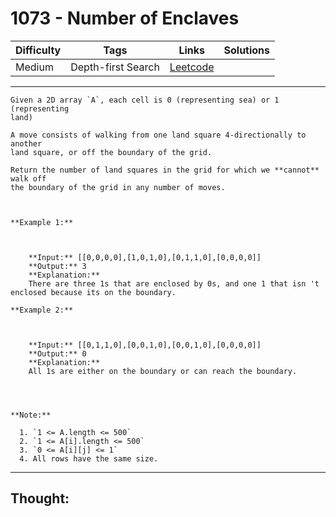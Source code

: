 # 1073 - Number of Enclaves

Difficulty  | Tags | Links | Solutions
----------- | ---- | ----- | -----
Medium | Depth-first Search | [Leetcode](https://leetcode.com/problems/number-of-enclaves/description/) |


-----------

```
Given a 2D array `A`, each cell is 0 (representing sea) or 1 (representing
land)

A move consists of walking from one land square 4-directionally to another
land square, or off the boundary of the grid.

Return the number of land squares in the grid for which we **cannot** walk off
the boundary of the grid in any number of moves.



**Example 1:**

    
    
    **Input:** [[0,0,0,0],[1,0,1,0],[0,1,1,0],[0,0,0,0]]
    **Output:** 3
    **Explanation:**
    There are three 1s that are enclosed by 0s, and one 1 that isn 't enclosed because its on the boundary.

**Example 2:**

    
    
    **Input:** [[0,1,1,0],[0,0,1,0],[0,0,1,0],[0,0,0,0]]
    **Output:** 0
    **Explanation:**
    All 1s are either on the boundary or can reach the boundary.
    



**Note:**

  1. `1 <= A.length <= 500`
  2. `1 <= A[i].length <= 500`
  3. `0 <= A[i][j] <= 1`
  4. All rows have the same size.
```

-----------

## Thought:
